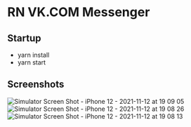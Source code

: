 # RN VK.COM Messenger
## Startup
- yarn install
- yarn start
## Screenshots
![Simulator Screen Shot - iPhone 12 - 2021-11-12 at 19 09 05](https://user-images.githubusercontent.com/39151330/141497910-e78a7436-e165-4a02-a91d-a8afffd7a68f.png)
![Simulator Screen Shot - iPhone 12 - 2021-11-12 at 19 08 26](https://user-images.githubusercontent.com/39151330/141497931-c043248f-b9dc-48ca-85eb-49ef5fbc44c6.png)
![Simulator Screen Shot - iPhone 12 - 2021-11-12 at 19 08 13](https://user-images.githubusercontent.com/39151330/141497969-fac902b4-3c6c-4909-9aea-d3966885e03a.png)
